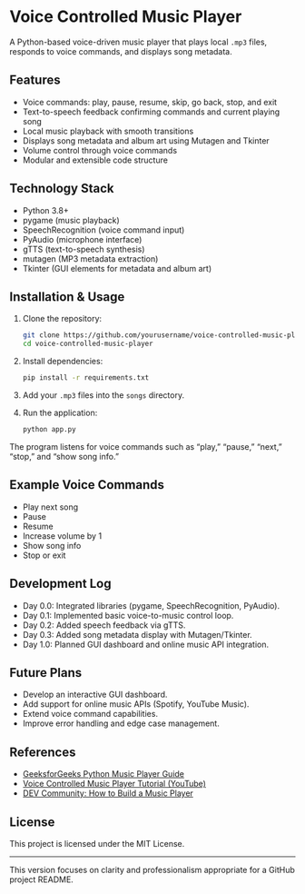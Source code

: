 
# Voice Controlled Music Player

A Python-based voice-driven music player that plays local `.mp3` files, responds to voice commands, and displays song metadata.

## Features

- Voice commands: play, pause, resume, skip, go back, stop, and exit
- Text-to-speech feedback confirming commands and current playing song
- Local music playback with smooth transitions
- Displays song metadata and album art using Mutagen and Tkinter
- Volume control through voice commands
- Modular and extensible code structure

## Technology Stack

- Python 3.8+
- pygame (music playback)
- SpeechRecognition (voice command input)
- PyAudio (microphone interface)
- gTTS (text-to-speech synthesis)
- mutagen (MP3 metadata extraction)
- Tkinter (GUI elements for metadata and album art)

## Installation & Usage

1. Clone the repository:

   ```bash
   git clone https://github.com/yourusername/voice-controlled-music-player.git
   cd voice-controlled-music-player
   ```

2. Install dependencies:

   ```bash
   pip install -r requirements.txt
   ```

3. Add your `.mp3` files into the `songs` directory.

4. Run the application:

   ```bash
   python app.py
   ```

The program listens for voice commands such as “play,” “pause,” “next,” “stop,” and “show song info.”

## Example Voice Commands

- Play next song
- Pause
- Resume
- Increase volume by 1
- Show song info
- Stop or exit

## Development Log

- Day 0.0: Integrated libraries (pygame, SpeechRecognition, PyAudio).
- Day 0.1: Implemented basic voice-to-music control loop.
- Day 0.2: Added speech feedback via gTTS.
- Day 0.3: Added song metadata display with Mutagen/Tkinter.
- Day 1.0: Planned GUI dashboard and online music API integration.

## Future Plans

- Develop an interactive GUI dashboard.
- Add support for online music APIs (Spotify, YouTube Music).
- Extend voice command capabilities.
- Improve error handling and edge case management.

## References

- [GeeksforGeeks Python Music Player Guide](https://www.geeksforgeeks.org/python/build-a-music-player-with-tkinter-and-pygame-in-python/)
- [Voice Controlled Music Player Tutorial (YouTube)](https://www.youtube.com/watch?v=h1GmtEo5pwU)
- [DEV Community: How to Build a Music Player](https://dev.to/spiff/build-a-music-player-with-python-3pd2)

## License

This project is licensed under the MIT License.

***

This version focuses on clarity and professionalism appropriate for a GitHub project README.
